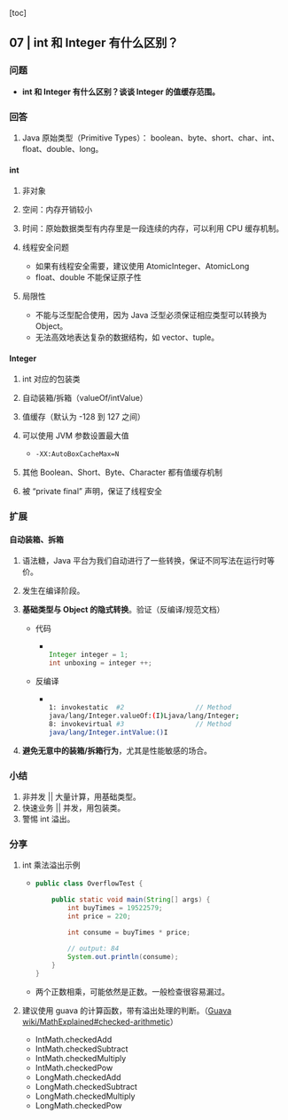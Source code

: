 [toc]

## 07 | int 和 Integer 有什么区别？

### 问题

-   **int 和 Integer 有什么区别？谈谈 Integer 的值缓存范围。**

### 回答

1.  Java 原始类型（Primitive Types）： boolean、byte、short、char、int、float、double、long。

#### int

1.  非对象

2.  空间：内存开销较小

3.  时间：原始数据类型有内存里是一段连续的内存，可以利用 CPU 缓存机制。

4.  线程安全问题

    -   如果有线程安全需要，建议使用 AtomicInteger、AtomicLong
    -   float、double 不能保证原子性

5.  局限性

    -   不能与泛型配合使用，因为 Java 泛型必须保证相应类型可以转换为 Object。
    -   无法高效地表达复杂的数据结构，如 vector、tuple。

#### Integer

1.  int 对应的包装类

2.  自动装箱/拆箱（valueOf/intValue）

3.  值缓存（默认为 -128 到 127 之间）

4.  可以使用 JVM 参数设置最大值

    -   ```bash
        -XX:AutoBoxCacheMax=N
        ```

5.  其他 Boolean、Short、Byte、Character 都有值缓存机制

6.  被 “private final” 声明，保证了线程安全

### 扩展

#### 自动装箱、拆箱

1.  语法糖，Java 平台为我们自动进行了一些转换，保证不同写法在运行时等价。

2.  发生在编译阶段。

3.  **基础类型与 Object 的隐式转换**。验证（反编译/规范文档）

    -   代码

        -   ```java
            
            Integer integer = 1;
            int unboxing = integer ++;
            ```

    -   反编译

        -   ```bash
            
            1: invokestatic  #2                  // Method
            java/lang/Integer.valueOf:(I)Ljava/lang/Integer;
            8: invokevirtual #3                  // Method
            java/lang/Integer.intValue:()I
            ```

4.  **避免无意中的装箱/拆箱行为**，尤其是性能敏感的场合。

### 小结

1.  非并发 || 大量计算，用基础类型。
2.  快速业务 || 并发，用包装类。
3.  警惕 int 溢出。

### 分享

1.  int 乘法溢出示例

    -   ```java
        public class OverflowTest {
        
            public static void main(String[] args) {
                int buyTimes = 19522579;
                int price = 220;
        
                int consume = buyTimes * price;
                
                // output: 84
                System.out.println(consume);
            }
        }
        ```

    -   两个正数相乘，可能依然是正数。一般检查很容易漏过。

2.  建议使用 guava 的计算函数，带有溢出处理的判断。（[Guava wiki/MathExplained#checked-arithmetic](https://github.com/google/guava/wiki/MathExplained#checked-arithmetic)）

    -	IntMath.checkedAdd
    -	IntMath.checkedSubtract
    -	IntMath.checkedMultiply
    -	IntMath.checkedPow
    -	LongMath.checkedAdd
    -	LongMath.checkedSubtract
    -	LongMath.checkedMultiply
    -	LongMath.checkedPow

